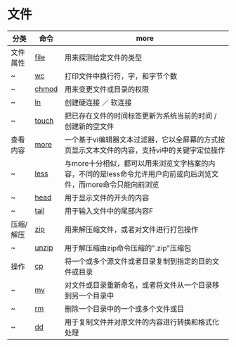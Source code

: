 # 文件

| 分类      | 命令                                  | more                                                                                                             |
| --------- | ------------------------------------- | ---------------------------------------------------------------------------------------------------------------- |
| 文件属性  | [file](http://man.linuxde.net/file)   | 用来探测给定文件的类型                                                                                           |
| ~         | [wc](http://man.linuxde.net/wc)       | 打印文件中换行符，字，和字节个数                                                                                 |
| ~         | [chmod](http://man.linuxde.net/chmod) | 用来变更文件或目录的权限                                                                                         |
| ~         | [ln](http://man.linuxde.net/ln)       | 创建硬连接 ／ 软连接                                                                                             |
| ~         | [touch](http://man.linuxde.net/touch) | 把已存在文件的时间标签更新为系统当前的时间 / 创建新的空文件                                                      |
| 查看内容  | [more](http://man.linuxde.net/more)   | 一个基于vi编辑器文本过滤器，它以全屏幕的方式按页显示文本文件的内容，支持vi中的关键字定位操作                     |
| ~         | [less](http://man.linuxde.net/less)   | 与more十分相似，都可以用来浏览文字档案的内容，不同的是less命令允许用户向前或向后浏览文件，而more命令只能向前浏览 |
| ~         | [head](http://man.linuxde.net/head)   | 用于显示文件的开头的内容                                                                                         |
| ~         | [tail](http://man.linuxde.net/tail)   | 用于输入文件中的尾部内容F                                                                                        |
| 压缩/解压 | [zip](http://man.linuxde.net/zip)     | 用来解压缩文件，或者对文件进行打包操作                                                                           |
| ~         | [unzip](http://man.linuxde.net/unzip) | 用于解压缩由zip命令压缩的".zip"压缩包                                                                            |
| 操作      | [cp](http://man.linuxde.net/cp)       | 将一个或多个源文件或者目录复制到指定的目的文件或目录                                                             |
| ~         | [mv](http://man.linuxde.net/mv)       | 对文件或目录重新命名，或者将文件从一个目录移到另一个目录中                                                       |
| ~         | [rm](http://man.linuxde.net/rm)       | 删除一个目录中的一个或多个文件或目                                                                               |
| ~         | [dd](http://man.linuxde.net/dd)       | 用于复制文件并对原文件的内容进行转换和格式化处理                                                                 |
